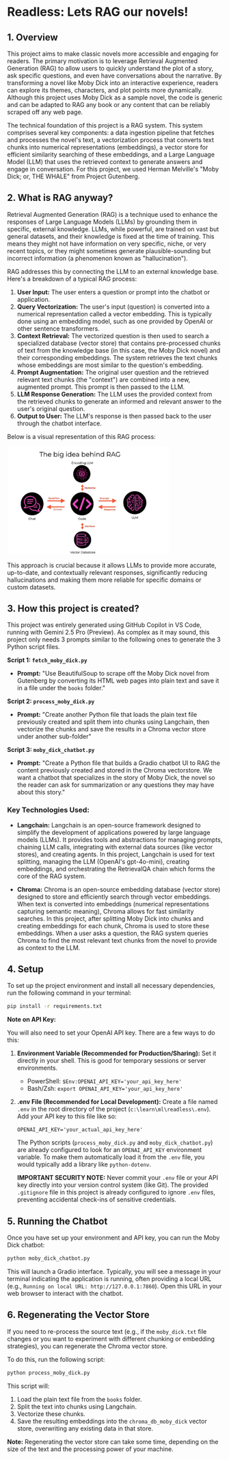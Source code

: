 # Readless: Lets RAG our novels!

## 1. Overview

This project aims to make classic novels more accessible and engaging for readers. The primary motivation is to leverage Retrieval Augmented Generation (RAG) to allow users to quickly understand the plot of a story, ask specific questions, and even have conversations about the narrative. By transforming a novel like Moby Dick into an interactive experience, readers can explore its themes, characters, and plot points more dynamically. Although this project uses Moby Dick as a sample novel, the code is generic and can be adapted to RAG any book or any content that can be reliably scraped off any web page.

The technical foundation of this project is a RAG system. This system comprises several key components: a data ingestion pipeline that fetches and processes the novel's text, a vectorization process that converts text chunks into numerical representations (embeddings), a vector store for efficient similarity searching of these embeddings, and a Large Language Model (LLM) that uses the retrieved context to generate answers and engage in conversation. For this project, we used Herman Melville's "Moby Dick; or, THE WHALE" from Project Gutenberg.

## 2. What is RAG anyway?

Retrieval Augmented Generation (RAG) is a technique used to enhance the responses of Large Language Models (LLMs) by grounding them in specific, external knowledge. LLMs, while powerful, are trained on vast but general datasets, and their knowledge is fixed at the time of training. This means they might not have information on very specific, niche, or very recent topics, or they might sometimes generate plausible-sounding but incorrect information (a phenomenon known as "hallucination").

RAG addresses this by connecting the LLM to an external knowledge base. Here's a breakdown of a typical RAG process:

1.  **User Input:** The user enters a question or prompt into the chatbot or application.
2.  **Query Vectorization:** The user's input (question) is converted into a numerical representation called a vector embedding. This is typically done using an embedding model, such as one provided by OpenAI or other sentence transformers.
3.  **Context Retrieval:** The vectorized question is then used to search a specialized database (vector store) that contains pre-processed chunks of text from the knowledge base (in this case, the Moby Dick novel) and their corresponding embeddings. The system retrieves the text chunks whose embeddings are most similar to the question's embedding.
4.  **Prompt Augmentation:** The original user question and the retrieved relevant text chunks (the "context") are combined into a new, augmented prompt. This prompt is then passed to the LLM.
5.  **LLM Response Generation:** The LLM uses the provided context from the retrieved chunks to generate an informed and relevant answer to the user's original question.
6.  **Output to User:** The LLM's response is then passed back to the user through the chatbot interface.

Below is a visual representation of this RAG process:

<img src="rag_idea.jpg" width="75%">


This approach is crucial because it allows LLMs to provide more accurate, up-to-date, and contextually relevant responses, significantly reducing hallucinations and making them more reliable for specific domains or custom datasets.

## 3. How this project is created?

This project was entirely generated using GitHub Copilot in VS Code, running with Gemini 2.5 Pro (Preview). As complex as it may sound, this project only needs 3 prompts similar to the following ones to generate the 3 Python script files.

**Script 1: `fetch_moby_dick.py`**
*   **Prompt:** "Use BeautifulSoup to scrape off the Moby Dick novel from Gutenberg by converting its HTML web pages into plain text and save it in a file under the `books` folder."

**Script 2: `process_moby_dick.py`**
*   **Prompt:** "Create another Python file that loads the plain text file previously created and split them into chunks using Langchain, then vectorize the chunks and save the results in a Chroma vector store under another sub-folder"

**Script 3: `moby_dick_chatbot.py`**
*   **Prompt:** "Create a Python file that builds a Gradio chatbot UI to RAG the content previously created and stored in the Chroma vectorstore. We want a chatbot that specializes in the story of Moby Dick, the novel so the reader can ask for summarization or any questions they may have about this story."

### Key Technologies Used:

*   **Langchain:** Langchain is an open-source framework designed to simplify the development of applications powered by large language models (LLMs). It provides tools and abstractions for managing prompts, chaining LLM calls, integrating with external data sources (like vector stores), and creating agents. In this project, Langchain is used for text splitting, managing the LLM (OpenAI's gpt-4o-mini), creating embeddings, and orchestrating the RetrievalQA chain which forms the core of the RAG system.

*   **Chroma:** Chroma is an open-source embedding database (vector store) designed to store and efficiently search through vector embeddings. When text is converted into embeddings (numerical representations capturing semantic meaning), Chroma allows for fast similarity searches. In this project, after splitting Moby Dick into chunks and creating embeddings for each chunk, Chroma is used to store these embeddings. When a user asks a question, the RAG system queries Chroma to find the most relevant text chunks from the novel to provide as context to the LLM.

## 4. Setup

To set up the project environment and install all necessary dependencies, run the following command in your terminal:

```bash
pip install -r requirements.txt
```

**Note on API Key:**

You will also need to set your OpenAI API key. There are a few ways to do this:

1.  **Environment Variable (Recommended for Production/Sharing):**
    Set it directly in your shell. This is good for temporary sessions or server environments.
    *   PowerShell: `$Env:OPENAI_API_KEY='your_api_key_here'`
    *   Bash/Zsh: `export OPENAI_API_KEY='your_api_key_here'`

2.  **.env File (Recommended for Local Development):**
    Create a file named `.env` in the root directory of the project (`c:\learn\ml\readless\.env`).
    Add your API key to this file like so:
    ```
    OPENAI_API_KEY='your_actual_api_key_here'
    ```
    The Python scripts (`process_moby_dick.py` and `moby_dick_chatbot.py`) are already configured to look for an `OPENAI_API_KEY` environment variable. To make them automatically load it from the `.env` file, you would typically add a library like `python-dotenv`.

    **IMPORTANT SECURITY NOTE:** Never commit your `.env` file or your API key directly into your version control system (like Git). The provided `.gitignore` file in this project is already configured to ignore `.env` files, preventing accidental check-ins of sensitive credentials.

## 5. Running the Chatbot

Once you have set up your environment and API key, you can run the Moby Dick chatbot:

```bash
python moby_dick_chatbot.py
```

This will launch a Gradio interface. Typically, you will see a message in your terminal indicating the application is running, often providing a local URL (e.g., `Running on local URL: http://127.0.0.1:7860`). Open this URL in your web browser to interact with the chatbot.

## 6. Regenerating the Vector Store

If you need to re-process the source text (e.g., if the `moby_dick.txt` file changes or you want to experiment with different chunking or embedding strategies), you can regenerate the Chroma vector store.

To do this, run the following script:

```bash
python process_moby_dick.py
```

This script will:
1. Load the plain text file from the `books` folder.
2. Split the text into chunks using Langchain.
3. Vectorize these chunks.
4. Save the resulting embeddings into the `chroma_db_moby_dick` vector store, overwriting any existing data in that store.

**Note:** Regenerating the vector store can take some time, depending on the size of the text and the processing power of your machine.
